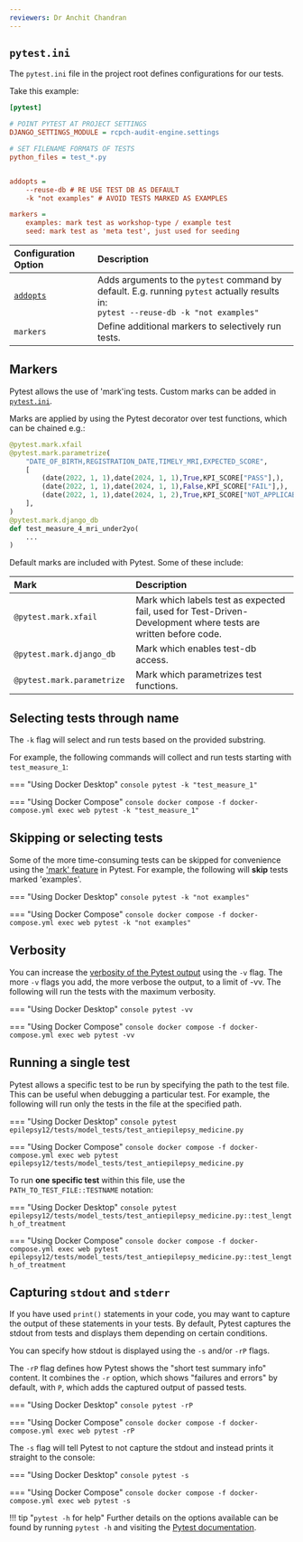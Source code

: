 ```yaml
---
reviewers: Dr Anchit Chandran
---
```


## `pytest.ini`

The `pytest.ini` file in the project root defines configurations for our tests.

Take this example:

```ini
[pytest]

# POINT PYTEST AT PROJECT SETTINGS
DJANGO_SETTINGS_MODULE = rcpch-audit-engine.settings

# SET FILENAME FORMATS OF TESTS
python_files = test_*.py


addopts =
    --reuse-db # RE USE TEST DB AS DEFAULT
    -k "not examples" # AVOID TESTS MARKED AS EXAMPLES

markers =
    examples: mark test as workshop-type / example test
    seed: mark test as 'meta test', just used for seeding
```

| Configuration Option                                                                                     | Description                                                                                                                             |
| :------------------------------------------------------------------------------------------------------- | :-------------------------------------------------------------------------------------------------------------------------------------- |
| [`addopts`](https://docs.pytest.org/en/7.1.x/reference/reference.html?highlight=addopts#confval-addopts) | Adds arguments to the `pytest` command by default. E.g. running `pytest` actually results in: <br>`pytest --reuse-db -k "not examples"` |
| `markers`                                                                                                | Define additional markers to selectively run tests.                                                                                     |

## Markers

Pytest allows the use of 'mark'ing tests. Custom marks can be added in [`pytest.ini`](#pytestini).

Marks are applied by using the Pytest decorator over test functions, which can be chained e.g.:

```python
@pytest.mark.xfail
@pytest.mark.parametrize(
    "DATE_OF_BIRTH,REGISTRATION_DATE,TIMELY_MRI,EXPECTED_SCORE",
    [
        (date(2022, 1, 1),date(2024, 1, 1),True,KPI_SCORE["PASS"],),
        (date(2022, 1, 1),date(2024, 1, 1),False,KPI_SCORE["FAIL"],),
        (date(2022, 1, 1),date(2024, 1, 2),True,KPI_SCORE["NOT_APPLICABLE"],),
    ],
)
@pytest.mark.django_db
def test_measure_4_mri_under2yo(
    ...
)
```

Default marks are included with Pytest. Some of these include:

| <div style="width:200px">Mark</div> | Description                                                                                                    |
| :---------------------------------- | :------------------------------------------------------------------------------------------------------------- |
| `@pytest.mark.xfail`                | Mark which labels test as expected fail, used for Test-Driven-Development where tests are written before code. |
| `@pytest.mark.django_db`            | Mark which enables test-db access.                                                                             |
| `@pytest.mark.parametrize`          | Mark which parametrizes test functions.                                                                        |

## Selecting tests through name

The `-k` flag will select and run tests based on the provided substring.

For example, the following commands will collect and run tests starting with `test_measure_1`:

=== "Using Docker Desktop"
    ```console
    pytest -k "test_measure_1"
    ```

=== "Using Docker Compose"
    ```console
    docker compose -f docker-compose.yml exec web pytest -k "test_measure_1"
    ```

## Skipping or selecting tests

Some of the more time-consuming tests can be skipped for convenience using the ['mark' feature](https://docs.pytest.org/en/7.1.x/how-to/mark.html) in Pytest. For example, the following will **skip** tests marked 'examples'.

=== "Using Docker Desktop"
    ```console
    pytest -k "not examples"
    ```

=== "Using Docker Compose"
    ```console
    docker compose -f docker-compose.yml exec web pytest -k "not examples"
    ```

## Verbosity

You can increase the [verbosity of the Pytest output](https://docs.pytest.org/en/7.1.x/how-to/output.html#verbosity) using the `-v` flag. The more `-v` flags you add, the more verbose the output, to a limit of -vv. The following will run the tests with the maximum verbosity.

=== "Using Docker Desktop"
    ```console
    pytest -vv
    ```

=== "Using Docker Compose"
    ```console
    docker compose -f docker-compose.yml exec web pytest -vv
    ```

## Running a single test

Pytest allows a specific test to be run by specifying the path to the test file. This can be useful when debugging a particular test. For example, the following will run only the tests in the file at the specified path.

=== "Using Docker Desktop"
    ```console
    pytest epilepsy12/tests/model_tests/test_antiepilepsy_medicine.py
    ```

=== "Using Docker Compose"
    ```console
    docker compose -f docker-compose.yml exec web pytest epilepsy12/tests/model_tests/test_antiepilepsy_medicine.py
    ```

To run **one specific test** within this file, use the `PATH_TO_TEST_FILE::TESTNAME` notation:

=== "Using Docker Desktop"
    ```console
    pytest epilepsy12/tests/model_tests/test_antiepilepsy_medicine.py::test_length_of_treatment
    ```

=== "Using Docker Compose"
    ```console
    docker compose -f docker-compose.yml exec web pytest epilepsy12/tests/model_tests/test_antiepilepsy_medicine.py::test_length_of_treatment
    ```

## Capturing `stdout` and `stderr`

If you have used `print()` statements in your code, you may want to capture the output of these statements in your tests. By default, Pytest captures the stdout from tests and displays them depending on certain conditions.

You can specify how stdout is displayed using the `-s` and/or `-rP` flags.

The `-rP` flag defines how Pytest shows the "short test summary info" content. It combines the `-r` option, which shows "failures and errors" by default, with `P`, which adds the captured output of passed tests.

=== "Using Docker Desktop"
    ```console
    pytest -rP
    ```

=== "Using Docker Compose"
    ```console
    docker compose -f docker-compose.yml exec web pytest -rP
    ```

The `-s` flag will tell Pytest to not capture the stdout and instead prints it straight to the console:

=== "Using Docker Desktop"
    ```console
    pytest -s
    ```

=== "Using Docker Compose"
    ```console
    docker compose -f docker-compose.yml exec web pytest -s
    ```

!!! tip "`pytest -h` for help"
Further details on the options available can be found by running `pytest -h` and visiting the [Pytest documentation](https://docs.pytest.org/).
